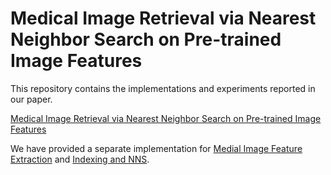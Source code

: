 # Medical Image Retrieval via Nearest Neighbor Search on Pre-trained Image Features
This repository contains the implementations and experiments reported in our paper.

[Medical Image Retrieval via Nearest Neighbor Search on Pre-trained Image Features](https://arxiv.org/pdf/xxxx.xxxxx.pdf)

We have provided a separate implementation for [Medial Image Feature Extraction](https://github.com/deepaknlp/DLS/tree/main/ImageFeatureExtractors) and [Indexing and NNS](https://github.com/deepaknlp/DLS/tree/main/SearchAndIndexingJavaCode/hiD).
